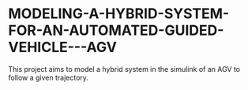 # MODELING-A-HYBRID-SYSTEM-FOR-AN-AUTOMATED-GUIDED-VEHICLE---AGV
This project aims to model a hybrid system in the simulink of an AGV to follow a given trajectory.
